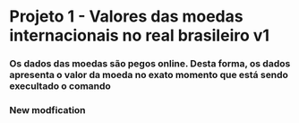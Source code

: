 <!DOCTYPE html>
<html>
  <head>
    <meta charset="UTF-8"/>
  </head>
  <body>
    <div class="div_title">
      <h1>Projeto 1 - Valores das moedas internacionais no real brasileiro v1</h1>
    </div>
    <div>
      <h3> Os dados das moedas são pegos online. Desta forma, os dados apresenta o valor da moeda no exato momento que está sendo execultado o comando</h3>
      <h3>New modfication</h3>
    </div>
  </body>
</html>
